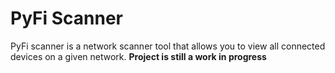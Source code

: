 # PyFi Scanner
PyFi scanner is a network scanner tool that allows you to view all connected devices on a given network.
**Project is still a work in progress**
